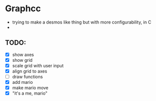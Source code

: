 # Graphcc
- trying to make a desmos like thing but with more configurability, in C
- [](./mario.png)

## TODO:
- [x] show axes
- [x] show grid
- [x] scale grid with user input
- [x] align grid to axes
- [ ] draw functions
- [x] add mario
- [x] make mario move
- [x] "it's a me, mario"
